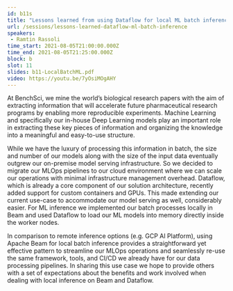 ```yaml
---
id: b11s
title: "Lessons learned from using Dataflow for local ML batch inference"
url: /sessions/lessons-learned-dataflow-ml-batch-inference
speakers:
 - Ramtin Rassoli
time_start: 2021-08-05T21:00:00.000Z
time_end: 2021-08-05T21:25:00.000Z
block: b
slot: 11
slides: b11-LocalBatchML.pdf
video: https://youtu.be/7yOsiMOgAHY
---
```


At BenchSci, we mine the world’s biological research papers with the aim of extracting information that will accelerate future pharmaceutical research programs by enabling more reproducible experiments. Machine Learning and specifically our in-house Deep Learning models play an important role in extracting these key pieces of information and organizing the knowledge into a meaningful and easy-to-use structure.

While we have the luxury of processing this information in batch, the size and number of our models along with the size of the input data eventually outgrew our on-premise model serving infrastructure. So we decided to migrate our MLOps pipelines to our cloud environment where we can scale our operations with minimal infrastructure management overhead. Dataflow, which is already a core component of our solution architecture, recently added support for custom containers and GPUs. This made extending our current use-case to accommodate our model serving as well, considerably easier. For ML inference we implemented our batch processes locally in Beam and used Dataflow to load our ML models into memory directly inside the worker nodes.

In comparison to remote inference options (e.g. GCP AI Platform), using Apache Beam for local batch inference provides a straightforward yet effective pattern to streamline our MLOps operations and seamlessly re-use the same framework, tools, and CI/CD we already have for our data processing pipelines. In sharing this use case we hope to provide others with a set of expectations about the benefits and work involved when dealing with local inference on Beam and Dataflow.